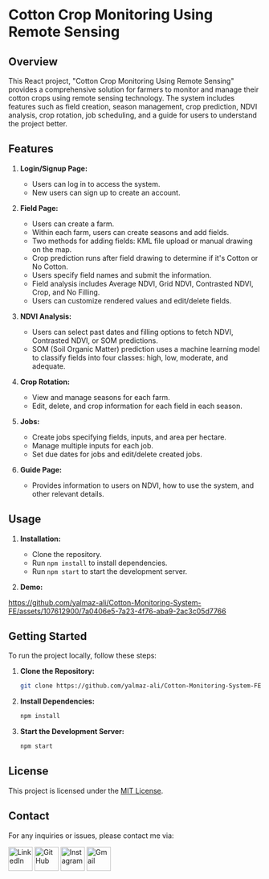 # Cotton Crop Monitoring Using Remote Sensing

## Overview

This React project, "Cotton Crop Monitoring Using Remote Sensing" provides a comprehensive solution for farmers to monitor and manage their cotton crops using remote sensing technology. The system includes features such as field creation, season management, crop prediction, NDVI analysis, crop rotation, job scheduling, and a guide for users to understand the project better.

## Features

1. **Login/Signup Page:**
   - Users can log in to access the system.
   - New users can sign up to create an account.

2. **Field Page:**
   - Users can create a farm.
   - Within each farm, users can create seasons and add fields.
   - Two methods for adding fields: KML file upload or manual drawing on the map.
   - Crop prediction runs after field drawing to determine if it's Cotton or No Cotton.
   - Users specify field names and submit the information.
   - Field analysis includes Average NDVI, Grid NDVI, Contrasted NDVI, Crop, and No Filling.
   - Users can customize rendered values and edit/delete fields.

3. **NDVI Analysis:**
   - Users can select past dates and filling options to fetch NDVI, Contrasted NDVI, or SOM predictions.
   - SOM (Soil Organic Matter) prediction uses a machine learning model to classify fields into four classes: high, low, moderate, and adequate.

4. **Crop Rotation:**
   - View and manage seasons for each farm.
   - Edit, delete, and crop information for each field in each season.

5. **Jobs:**
   - Create jobs specifying fields, inputs, and area per hectare.
   - Manage multiple inputs for each job.
   - Set due dates for jobs and edit/delete created jobs.

6. **Guide Page:**
   - Provides information to users on NDVI, how to use the system, and other relevant details.

## Usage

1. **Installation:**
   - Clone the repository.
   - Run `npm install` to install dependencies.
   - Run `npm start` to start the development server.

2. **Demo:**

https://github.com/yalmaz-ali/Cotton-Monitoring-System-FE/assets/107612900/7a0406e5-7a23-4f76-aba9-2ac3c05d7766

## Getting Started

To run the project locally, follow these steps:

1. **Clone the Repository:**
   ```bash
   git clone https://github.com/yalmaz-ali/Cotton-Monitoring-System-FE.git
   ```
2. **Install Dependencies:**
   ```bash
   npm install
   ```

3. **Start the Development Server:**
   ```bash
   npm start
   ```

## License

This project is licensed under the [MIT License](LICENSE).

## Contact

For any inquiries or issues, please contact me via:

[<img width="48" height="48" src="https://img.icons8.com/color/48/linkedin.png" alt="LinkedIn"/>](https://www.linkedin.com/in/yalmazali/)
[<img width="48" height="48" src="https://img.icons8.com/color/48/github.png" alt="GitHub"/>](https://github.com/yalmaz-ali)
[<img width="48" height="48" src="https://img.icons8.com/fluency/48/instagram-new.png" alt="Instagram"/>](https://www.instagram.com/yalmaz_9356/)
[<img width="48" height="48" src="https://img.icons8.com/color/48/gmail-new.png" alt="Gmail"/>](mailto:yalmaz.alizafar@gmail.com)

